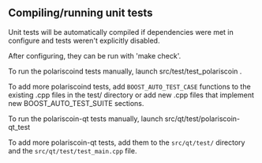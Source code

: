 Compiling/running unit tests
------------------------------------

Unit tests will be automatically compiled if dependencies were met in configure
and tests weren't explicitly disabled.

After configuring, they can be run with 'make check'.

To run the polariscoind tests manually, launch src/test/test_polariscoin .

To add more polariscoind tests, add `BOOST_AUTO_TEST_CASE` functions to the existing
.cpp files in the test/ directory or add new .cpp files that
implement new BOOST_AUTO_TEST_SUITE sections.

To run the polariscoin-qt tests manually, launch src/qt/test/polariscoin-qt_test

To add more polariscoin-qt tests, add them to the `src/qt/test/` directory and
the `src/qt/test/test_main.cpp` file.

